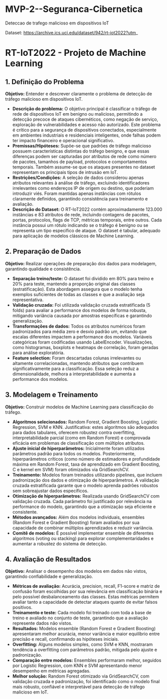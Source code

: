# MVP-2--Seguranca-Cibernetica
Deteccao de trafego malicioso em dispositivos IoT

Dataset: https://archive.ics.uci.edu/dataset/942/rt-iot2022?utm_

# RT-IoT2022 - Projeto de Machine Learning

## 1. Definição do Problema

**Objetivo:** Entender e descrever claramente o problema de detecção de tráfego malicioso em dispositivos IoT.

* **Descrição do problema:** O objetivo principal é classificar o tráfego de rede de dispositivos IoT em benigno ou malicioso, permitindo a detecção precoce de ataques cibernéticos, como negação de serviço, exploração de vulnerabilidades e acesso não autorizado. Este problema é crítico para a segurança de dispositivos conectados, especialmente em ambientes industriais e residenciais inteligentes, onde falhas podem ter impacto financeiro e operacional significativo.
* **Premissas/Hipóteses:** Supõe-se que padrões de tráfego malicioso possuem características distintas do tráfego benigno, e que essas diferenças podem ser capturadas por atributos de rede como número de pacotes, tamanhos de payload, protocolos e comportamentos temporais. Também assume-se que os ataques presentes no dataset representam os principais tipos de intrusão em IoT.
* **Restrições/Condições:** A seleção de dados considerou apenas atributos relevantes à análise de tráfego, excluindo identificadores irrelevantes como endereços IP de origem ou destino, que poderiam introduzir viés. Foram mantidas apenas instâncias com rótulos claramente definidos, garantindo consistência para treinamento e avaliação.
* **Descrição do Dataset:** O RT-IoT2022 contém aproximadamente 123.000 instâncias e 83 atributos de rede, incluindo contagens de pacotes, portas, protocolos, flags de TCP, métricas temporais, entre outros. Cada instância possui um rótulo indicando se o tráfego é benigno ou se representa um tipo específico de ataque. O dataset é tabular, adequado para aplicação de modelos clássicos de Machine Learning.

## 2. Preparação de Dados

**Objetivo:** Realizar operações de preparação dos dados para modelagem, garantindo qualidade e consistência.

* **Separação treino/teste:** O dataset foi dividido em 80% para treino e 20% para teste, mantendo a proporção original das classes (estratificação). Esta abordagem assegura que o modelo tenha exemplos suficientes de todas as classes e que a avaliação seja representativa.
* **Validação cruzada:** Foi utilizada validação cruzada estratificada (5 folds) para avaliar a performance dos modelos de forma robusta, mitigando variância causada por amostras específicas e garantindo generalização.
* **Transformações de dados:** Todos os atributos numéricos foram padronizados para média zero e desvio padrão um, evitando que escalas diferentes impactem a performance dos modelos. Variáveis categóricas foram codificadas usando LabelEncoder. Visualizações, como histogramas, boxplots e heatmaps de correlação, foram geradas para análise exploratória.
* **Feature selection:** Foram descartadas colunas irrelevantes ou altamente correlacionadas, mantendo atributos que contribuem significativamente para a classificação. Essa seleção reduz a dimensionalidade, melhora a interpretabilidade e aumenta a performance dos modelos.

## 3. Modelagem e Treinamento

**Objetivo:** Construir modelos de Machine Learning para classificação do tráfego.

* **Algoritmos selecionados:** Random Forest, Gradient Boosting, Logistic Regression, SVM e KNN. Justificativa: estes algoritmos são adequados para dados tabulares, oferecem robustez contra overfitting, interpretabilidade parcial (como em Random Forest) e comprovada eficácia em problemas de classificação com múltiplos atributos.
* **Ajuste inicial de hiperparâmetros:** Inicialmente foram utilizados parâmetros padrão para todos os modelos. Posteriormente, hiperparâmetros críticos (como número de estimadores e profundidade máxima em Random Forest, taxa de aprendizado em Gradient Boosting, C e kernel em SVM) foram otimizados via GridSearchCV.
* **Treinamento:** Modelos foram treinados utilizando pipelines, que incluem padronização dos dados e otimização de hiperparâmetros. A validação cruzada estratificada garante que o modelo aprenda padrões robustos sem sobreajustar dados específicos.
* **Otimização de hiperparâmetros:** Realizada usando GridSearchCV com validação cruzada. Cada parâmetro foi justificado por relevância na performance do modelo, garantindo que a otimização seja eficiente e consistente.
* **Métodos avançados:** Além dos modelos individuais, ensembles (Random Forest e Gradient Boosting) foram avaliados por sua capacidade de combinar múltiplos aprendizados e reduzir variância.
* **Comitê de modelos:** É possível implementar ensemble de diferentes algoritmos (voting ou stacking) para explorar complementaridades e aumentar a robustez do sistema de detecção.

## 4. Avaliação de Resultados

**Objetivo:** Analisar o desempenho dos modelos em dados não vistos, garantindo confiabilidade e generalização.

* **Métricas de avaliação:** Acurácia, precision, recall, F1-score e matriz de confusão foram escolhidas por sua relevância em classificação binária e pelo possível desbalanceamento das classes. Estas métricas permitem avaliar tanto a capacidade de detectar ataques quanto de evitar falsos positivos.
* **Treinamento e teste:** Cada modelo foi treinado com toda a base de treino e avaliado no conjunto de teste, garantindo que a avaliação represente dados não vistos.
* **Resultados:** Modelos ensemble (Random Forest e Gradient Boosting) apresentaram melhor acurácia, menor variância e maior equilíbrio entre precisão e recall, confirmando as hipóteses iniciais.
* **Overfitting:** Alguns modelos simples, como SVM e KNN, mostraram tendência a overfitting com parâmetros padrão, mitigada pelo ajuste e padronização.
* **Comparação entre modelos:** Ensembles performaram melhor, seguidos por Logistic Regression, com KNN e SVM apresentando menor desempenho em métricas agregadas.
* **Melhor solução:** Random Forest otimizado via GridSearchCV, com validação cruzada e padronização, foi identificado como o modelo final mais robusto, confiável e interpretável para detecção de tráfego malicioso em IoT.

